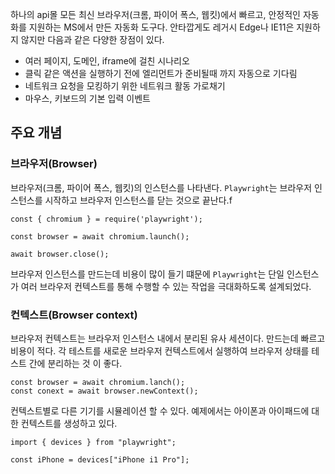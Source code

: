 하나의 api몰 모든 최신 브라우저(크롬, 파이어 폭스, 웹킷)에서 빠르고, 안정적인 자동화를 지원하는 MS에서 만든 자동화 도구다. 안타깝게도 레거시 Edge나 IE11은 지원하지 않지만 다음과 같은 다양한 장점이 있다.

- 여러 페이지, 도메인, iframe에 걸친 시나리오
- 클릭 같은 액션을 실행하기 전에 엘리먼트가 준비될때 까지 자동으로 기다림
- 네트워크 요청을 모킹하기 위한 네트워크 활동 가로채기
- 마우스, 키보드의 기본 입력 이벤트

## 주요 개념

### 브라우저(Browser)
브라우저(크롬, 파이어 폭스, 웹킷)의 인스턴스를 나타낸다. `Playwright`는 브라우저 인스턴스를 시작하고 브라우저 인스턴스를 닫는 것으로 끝난다.f
```tsx
const { chromium } = require('playwright');

const browser = await chromium.launch();

await browser.close();
```

브라우저 인스턴스를 만드는데 비용이 많이 들기 떄문에 `Playwright`는 단일 인스턴스가 여러 브라우저 컨텍스트를 통해 수행할 수 있는 작업을 극대화하도록 설계되었다.

### 컨텍스트(Browser context)
브라우저 컨텍스트는 브라우저 인스턴스 내에서 분리된 유사 세션이다. 만드는데 빠르고 비용이 적다. 각 테스트를 새로운 브라우저 컨텍스트에서 실행하여 브라우저 상태를 테스트 간에 분리하는 것 이 좋다.

```tsx
const browser = await chromium.lanch();
const conext = await browser.newContext();
```

컨텍스트별로 다른 기기를 시뮬레이션 할 수 있다. 예제에서는 아이폰과 아이패드에 대한 컨텍스트를 생성하고 있다.
```tsx
import { devices } from "playwright";

const iPhone = devices["iPhone i1 Pro"];
```